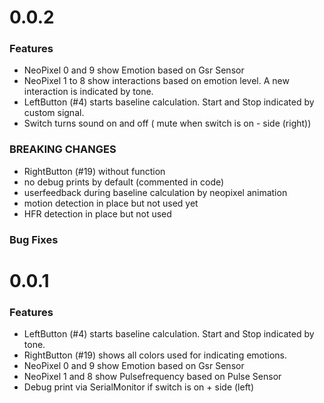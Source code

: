 0.0.2
=====

### Features
- NeoPixel 0 and 9 show Emotion based on Gsr Sensor
- NeoPixel 1 to 8 show interactions based on emotion level. A new interaction is indicated by tone.
- LeftButton (#4) starts baseline calculation. Start and Stop indicated by custom signal.
- Switch turns sound on and off ( mute when switch is on - side (right))

### BREAKING CHANGES
- RightButton (#19) without function
- no debug prints by default (commented in code)
- userfeedback during baseline calculation by neopixel animation
- motion detection in place but not used yet
- HFR detection in place but not used

### Bug Fixes

0.0.1
=====

### Features
- LeftButton (#4) starts baseline calculation. Start and Stop indicated by tone.
- RightButton (#19) shows all colors used for indicating emotions.
- NeoPixel 0 and 9 show Emotion based on Gsr Sensor
- NeoPixel 1 and 8 show Pulsefrequency based on Pulse Sensor
- Debug print via SerialMonitor if switch is on + side (left)